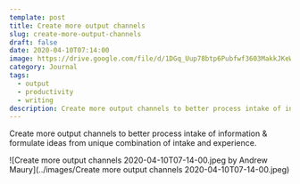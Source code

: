 ```yaml
---
template: post
title: Create more output channels
slug: create-more-output-channels
draft: false
date: 2020-04-10T07:14:00
image: https://drive.google.com/file/d/1DGq_Uup78btp6Pubfwf3603MakkJKeWi/preview?usp=drivesdk
category: Journal
tags:
  - output
  - productivity
  - writing
description: Create more output channels to better process intake of information & formulate ideas from unique combination of intake and experience.
---
```

Create more output channels to better process intake of information & formulate ideas from unique combination of intake and experience.

![Create more output channels 2020-04-10T07-14-00.jpeg by Andrew Maury](../images/Create more output channels 2020-04-10T07-14-00.jpeg)
